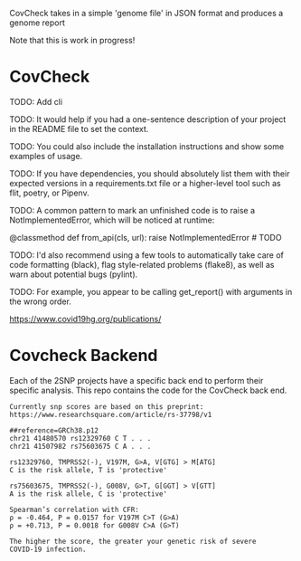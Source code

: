 CovCheck takes in a simple 'genome file' in JSON format and produces a genome report 

Note that this is work in progress!

# CovCheck

TODO: Add cli


TODO: It would help if you had a one-sentence description of your project in the README file to set the context.

TODO: You could also include the installation instructions and show some examples of usage.

TODO: If you have dependencies, you should absolutely list them with their expected versions in a requirements.txt file or a higher-level tool such as flit, poetry, or Pipenv.

TODO: A common pattern to mark an unfinished code is to raise a NotImplementedError, which will be noticed at runtime:

@classmethod
def from_api(cls, url):
    raise NotImplementedError  # TODO

TODO: I'd also recommend using a few tools to automatically take care of code formatting (black), flag style-related problems (flake8), as well as warn about potential bugs (pylint).

TODO: For example, you appear to be calling get_report() with arguments in the wrong order.





https://www.covid19hg.org/publications/


# Covcheck Backend

Each of the 2SNP projects have a specific back end to perform their specific analysis. This repo contains the code for the CovCheck back end.


    Currently snp scores are based on this preprint:
    https://www.researchsquare.com/article/rs-37798/v1

    ##reference=GRCh38.p12
    chr21 41480570 rs12329760 C T . . .
    chr21 41507982 rs75603675 C A . . .

    rs12329760, TMPRSS2(-), V197M, G>A, V[GTG] > M[ATG]
    C is the risk allele, T is 'protective'

    rs75603675, TMPRSS2(-), G008V, G>T, G[GGT] > V[GTT]
    A is the risk allele, C is 'protective'

    Spearman’s correlation with CFR:
    ρ = -0.464, P = 0.0157 for V197M C>T (G>A)
    ρ = +0.713, P = 0.0018 for G008V C>A (G>T)

    The higher the score, the greater your genetic risk of severe
    COVID-19 infection.
